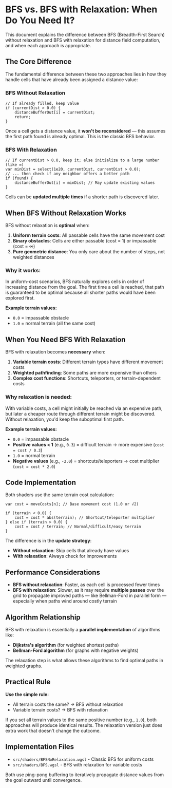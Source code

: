 # BFS vs. BFS with Relaxation: When Do You Need It?

This document explains the difference between BFS (Breadth-First Search) without relaxation and BFS with relaxation for distance field computation, and when each approach is appropriate.

## The Core Difference

The fundamental difference between these two approaches lies in how they handle cells that have already been assigned a distance value:

### BFS Without Relaxation
```wgsl
// If already filled, keep value
if (currentDist > 0.0) {
    distanceBufferOut[i] = currentDist;
    return;
}
```

Once a cell gets a distance value, it **won't be reconsidered** — this assumes the first path found is already optimal. This is the classic BFS behavior.

### BFS With Relaxation
```wgsl
// If currentDist > 0.0, keep it; else initialize to a large number (like ∞)
var minDist = select(1e20, currentDist, currentDist > 0.0);
// ... then check if any neighbor offers a better path
if (found) {
    distanceBufferOut[i] = minDist; // May update existing values
}
```

Cells can be **updated multiple times** if a shorter path is discovered later.

## When BFS Without Relaxation Works

BFS without relaxation is **optimal** when:

1. **Uniform terrain costs**: All passable cells have the same movement cost
2. **Binary obstacles**: Cells are either passable (cost = 1) or impassable (cost = ∞)
3. **Pure geometric distance**: You only care about the number of steps, not weighted distances

### Why it works:
In uniform-cost scenarios, BFS naturally explores cells in order of increasing distance from the goal. The first time a cell is reached, that path is guaranteed to be optimal because all shorter paths would have been explored first.

**Example terrain values:**
- `0.0` = impassable obstacle
- `1.0` = normal terrain (all the same cost)

## When You Need BFS With Relaxation

BFS with relaxation becomes **necessary** when:

1. **Variable terrain costs**: Different terrain types have different movement costs
2. **Weighted pathfinding**: Some paths are more expensive than others
3. **Complex cost functions**: Shortcuts, teleporters, or terrain-dependent costs

### Why relaxation is needed:
With variable costs, a cell might initially be reached via an expensive path, but later a cheaper route through different terrain might be discovered. Without relaxation, you'd keep the suboptimal first path.

**Example terrain values:**
- `0.0` = impassable obstacle  
- **Positive values < 1** (e.g., `0.3`) = difficult terrain → more expensive (`cost = cost / 0.3`)
- `1.0` = normal terrain
- **Negative values** (e.g., `-2.0`) = shortcuts/teleporters → cost multiplier (`cost = cost * 2.0`)

## Code Implementation

Both shaders use the same terrain cost calculation:

```wgsl
var cost = moveCosts[n]; // Base movement cost (1.0 or √2)

if (terrain < 0.0) {
    cost = cost * abs(terrain); // Shortcut/teleporter multiplier
} else if (terrain > 0.0) {
    cost = cost / terrain; // Normal/difficult/easy terrain
}
```

The difference is in the **update strategy**:
- **Without relaxation**: Skip cells that already have values
- **With relaxation**: Always check for improvements

## Performance Considerations

- **BFS without relaxation**: Faster, as each cell is processed fewer times
- **BFS with relaxation**: Slower, as it may require **multiple passes** over the grid to propagate improved paths — like Bellman-Ford in parallel form — especially when paths wind around costly terrain

## Algorithm Relationship

BFS with relaxation is essentially a **parallel implementation** of algorithms like:
- **Dijkstra's algorithm** (for weighted shortest paths)
- **Bellman-Ford algorithm** (for graphs with negative weights)

The relaxation step is what allows these algorithms to find optimal paths in weighted graphs.

## Practical Rule

**Use the simple rule:**
- All terrain costs the same? → BFS without relaxation
- Variable terrain costs? → BFS with relaxation

If you set all terrain values to the same positive number (e.g., `1.0`), both approaches will produce identical results. The relaxation version just does extra work that doesn't change the outcome.

## Implementation Files

- `src/shaders/BFSNoRelaxation.wgsl` - Classic BFS for uniform costs
- `src/shaders/BFS.wgsl` - BFS with relaxation for variable costs

Both use ping-pong buffering to iteratively propagate distance values from the goal outward until convergence.